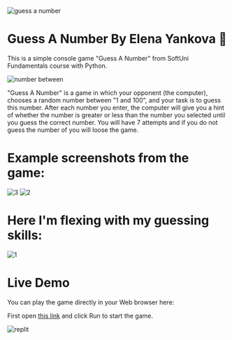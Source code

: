 ![guess a number](https://github.com/ElenaGYankova/SoftUni-Python-Fundamentals-2023/assets/122468758/0f3ef554-086b-405c-a4dc-4aaeafd77006)
# Guess A Number By Elena Yankova 🐍
This is a simple console game "Guess A Number" from SoftUni Fundamentals course with Python.

![number between](https://github.com/ElenaGYankova/SoftUni-Python-Fundamentals-2023/assets/122468758/da54cf0a-f0cb-4cac-92af-3819a7ef241d)

"Guess A Number" is a game in which your opponent (the computer), chooses a random number between "1 and 100", and your task is to guess this number. After each number you enter, the computer will give you a hint of whether the number is greater or less than the number you selected until you guess the correct number. You will have 7 attempts and if you do not guess the number of you will loose the game.

# Example screenshots from the game:

![3](https://github.com/ElenaGYankova/SoftUni-Python-Fundamentals-2023/assets/122468758/c0b3e0fc-fac3-420c-97bb-54798c0c6be8)
![2](https://github.com/ElenaGYankova/SoftUni-Python-Fundamentals-2023/assets/122468758/74730493-6768-4dcf-9af3-284f903ae477)

# Here I'm flexing with my guessing skills:

![1](https://github.com/ElenaGYankova/SoftUni-Python-Fundamentals-2023/assets/122468758/d53db18c-a7cc-41c7-8d19-15a4e364e831)

# Live Demo
You can play the game directly in your Web browser here:

First open <a href="https://replit.com/@ElenaGYankova/GuessANumberByElenaYankova#main.py">this link<a/>
and click Run to start the game.
  
![replit](https://github.com/ElenaGYankova/SoftUni-Python-Fundamentals-2023/assets/122468758/e7b3bedb-d910-4bea-b780-06ed8ae670b2)
